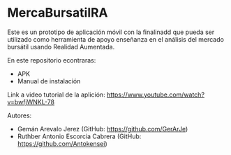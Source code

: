 # MercaBursatilRA

Este es un prototipo de aplicación móvil con la finalinadd que pueda ser utilizado como herramienta de apoyo 
enseñanza en el análisis del mercado bursátil usando Realidad Aumentada.

En este repositorio econtraras:
* APK
* Manual de instalación

Link a video tutorial de la aplición: https://www.youtube.com/watch?v=bwfjWNKL-78

Autores:
* Gemán Arevalo Jerez (GitHub: https://github.com/GerArJe)
* Ruthber Antonio Escorcia Cabrera (GitHub: https://github.com/Antokensei)
